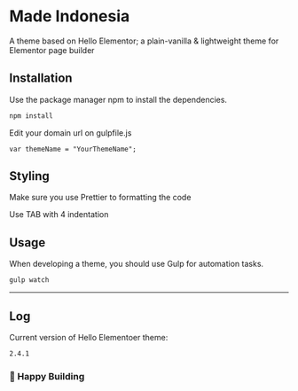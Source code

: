 # Made Indonesia

A theme based on Hello Elementor; a plain-vanilla & lightweight theme for Elementor page builder

## Installation

Use the package manager npm to install the dependencies.

```bash
npm install
```

Edit your domain url on gulpfile.js

```code
var themeName = "YourThemeName";
```

## Styling

Make sure you use Prettier to formatting the code

Use TAB with 4 indentation

## Usage

When developing a theme, you should use Gulp for automation tasks.

```bash
gulp watch
```

---

## Log

Current version of Hello Elementoer theme:

```bash
2.4.1
```

### 🐾 Happy Building

